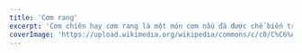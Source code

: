 ```yaml
---
title: 'Cơm rang'
excerpt: 'Cơm chiên hay cơm rang là một món cơm nấu đã được chế biến trong chảo hoặc chảo rán và thường được trộn với các thành phần khác như trứng, rau, hải sản hoặc thịt. Nó thường được ăn riêng lẻ hoặc như một món ăn kèm cho món ăn khác'
coverImage: 'https://upload.wikimedia.org/wikipedia/commons/c/c0/C%C6%A1m_chi%C3%AAn.jpg'
---
```


